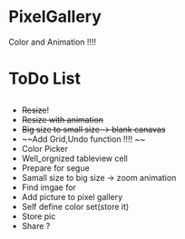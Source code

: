 # PixelGallery
Color and Animation !!!!


# ToDo List #
##
* ~~Resize~~!
* ~~Resize with animation~~
* ~~Big size to small size -> blank canavas~~
* ~~Add Grid,Undo function !!!! ~~
* Color Picker
* Well_orgnized tableview cell
* Prepare for segue
* Samall size to big size -> zoom animation
* Find imgae for 
* Add picture to pixel gallery
* Self define color set(store it)
* Store pic
* Share ?
##

